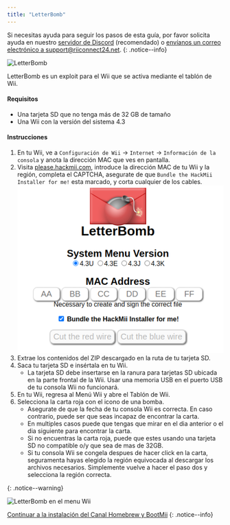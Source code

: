 ```yaml
---
title: "LetterBomb"
---
```


Si necesitas ayuda para seguir los pasos de esta guía, por favor solicita ayuda en nuestro [servidor de Discord](https://discord.gg/rc24) (recomendado) o [envíanos un correo electrónico a support@riiconnect24.net](mailto:support@riiconnect24.net).
{: .notice--info}

![LetterBomb](/images/letterbomb.png)

LetterBomb es un exploit para el Wii que se activa mediante el tablón de Wii.

#### Requisitos
- Una tarjeta SD que no tenga más de 32 GB de tamaño
- Una Wii con la versión del sistema 4.3

#### Instrucciones


1. En tu Wii, ve a `Configuración de Wii` -> `Internet` -> `Información de la consola` y anota la dirección MAC que ves en pantalla.
1. Visita [please.hackmii.com](https://please.hackmii.com), introduce la dirección MAC de tu Wii y la región, completa el CAPTCHA, asegurate de que `Bundle the HackMii Installer for me!` esta marcado, y corta cualquier de los cables. ![Pantalla HackMii](/images/Wii/LetterBomb-PC.png)
1. Extrae los contenidos del ZIP descargado en la ruta de tu tarjeta SD.
1. Saca tu tarjeta SD e insértala en tu Wii.
   - La tarjeta SD debe insertarse en la ranura para tarjetas SD ubicada en la parte frontal de la Wii. Usar una memoria USB en el puerto USB de tu consola Wii no funcionará.
1. En tu Wii, regresa al Menú Wii y abre el Tablón de Wii.
1. Selecciona la carta roja con el icono de una bomba.
   - Asegurate de que la fecha de tu consola Wii es correcta. En caso contrario, puede ser que seas incapaz de encontrar la carta.
   - En multiples casos puede que tengas que mirar en el dia anterior o el dia siguiente para encontrar la carta.
   - Si no encuentras la carta roja, puede que estes usando una tarjeta SD no compatible o/y que sea de mas de 32GB.
   - Si tu consola Wii se congela despues de hacer click en la carta, seguramenta hayas elegido la región equivocada al descargar los archivos necesarios. Simplemente vuelve a hacer el paso dos y selecciona la región correcta.


{: .notice--warning}


![LetterBomb en el menu Wii](/images/Wii/LetterBomb-Wii.png)

[Continuar a la instalación del Canal Homebrew y BootMii](hbc)
{: .notice--info}
